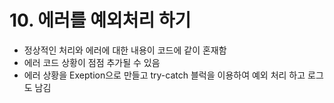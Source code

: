 # 10. 에러를 예외처리 하기

- 정상적인 처리와 에러에 대한 내용이 코드에 같이 혼재함
- 에러 코드 상황이 점점 추가될 수 있음
- 에러 상황을 Exeption으로 만들고 try-catch 블럭을 이용하여 예외 처리 하고 로그도 남김
